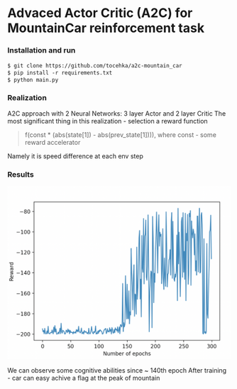 # Advaced Actor Critic (A2C) for MountainCar reinforcement task

### Installation and run
```
$ git clone https://github.com/tocehka/a2c-mountain_car
$ pip install -r requirements.txt
$ python main.py
```

### Realization
A2C approach with 2 Neural Networks: 3 layer Actor and 2 layer Critic
The most significant thing in this realization - selection a reward function
> f(const * (abs(state[1]) - abs(prev_state[1]))), where const - some reward accelerator

Namely it is speed difference at each env step

### Results
![Reward graph](/images/graph.png)

We can observe some cognitive abilities since ~ 140th epoch
After training - car can easy achive a flag at the peak of mountain